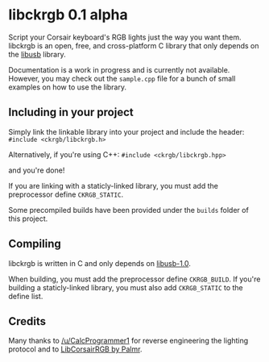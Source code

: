 libckrgb 0.1 alpha
==================

Script your Corsair keyboard's RGB lights just the way you want them.
libckrgb is an open, free, and cross-platform C library that only depends on the [libusb](http://www.libusb.org/) library.

Documentation is a work in progress and is currently not available. However, you may check out the `sample.cpp` file for a bunch of small examples on how to use the library.

Including in your project
-------------------------

Simply link the linkable library into your project and include the header: `#include <ckrgb/libckrgb.h>`

Alternatively, if you're using C++: `#include <ckrgb/libckrgb.hpp>`

and you're done!

If you are linking with a staticly-linked library, you must add the preprocessor define `CKRGB_STATIC`.

Some precompiled builds have been provided under the `builds` folder of this project.

Compiling
---------

libckrgb is written in C and only depends on [libusb-1.0](http://www.libusb.org/).

When building, you must add the preprocessor define `CKRGB_BUILD`. If you're building a staticly-linked library, you must also add `CKRGB_STATIC` to the define list.

Credits
-------

Many thanks to [/u/CalcProgrammer1](http://www.reddit.com/user/CalcProgrammer1/) for reverse engineering the lighting protocol and to [LibCorsairRGB by Palmr](http://github.com/Palmr/LibCorsairRGB).
